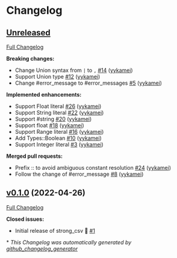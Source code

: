 # Changelog

## [Unreleased](https://github.com/yykamei/strong_csv/tree/HEAD)

[Full Changelog](https://github.com/yykamei/strong_csv/compare/v0.1.0...HEAD)

**Breaking changes:**

- Change Union syntax from `|` to `,` [\#14](https://github.com/yykamei/strong_csv/pull/14) ([yykamei](https://github.com/yykamei))
- Support Union type [\#12](https://github.com/yykamei/strong_csv/pull/12) ([yykamei](https://github.com/yykamei))
- Change \#error\_message to \#error\_messages [\#5](https://github.com/yykamei/strong_csv/pull/5) ([yykamei](https://github.com/yykamei))

**Implemented enhancements:**

- Support Float literal [\#26](https://github.com/yykamei/strong_csv/pull/26) ([yykamei](https://github.com/yykamei))
- Support String literal [\#22](https://github.com/yykamei/strong_csv/pull/22) ([yykamei](https://github.com/yykamei))
- Support \#string [\#20](https://github.com/yykamei/strong_csv/pull/20) ([yykamei](https://github.com/yykamei))
- Support float [\#18](https://github.com/yykamei/strong_csv/pull/18) ([yykamei](https://github.com/yykamei))
- Support Range literal [\#16](https://github.com/yykamei/strong_csv/pull/16) ([yykamei](https://github.com/yykamei))
- Add Types::Boolean [\#10](https://github.com/yykamei/strong_csv/pull/10) ([yykamei](https://github.com/yykamei))
- Support Integer literal [\#3](https://github.com/yykamei/strong_csv/pull/3) ([yykamei](https://github.com/yykamei))

**Merged pull requests:**

- Prefix :: to avoid ambiguous constant resolution [\#24](https://github.com/yykamei/strong_csv/pull/24) ([yykamei](https://github.com/yykamei))
- Follow the change of \#error\_message [\#8](https://github.com/yykamei/strong_csv/pull/8) ([yykamei](https://github.com/yykamei))

## [v0.1.0](https://github.com/yykamei/strong_csv/tree/v0.1.0) (2022-04-26)

[Full Changelog](https://github.com/yykamei/strong_csv/compare/cd7d208cbc748378fa240bcbe9109d38e9c534bb...v0.1.0)

**Closed issues:**

- Initial release of strong\_csv 🎉 [\#1](https://github.com/yykamei/strong_csv/issues/1)



\* *This Changelog was automatically generated by [github_changelog_generator](https://github.com/github-changelog-generator/github-changelog-generator)*
